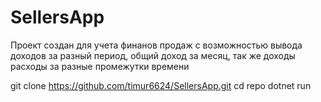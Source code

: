 # SellersApp

Проект создан для учета финанов продаж с возможностью вывода доходов за разный период, общий доход за месяц, так же доходы расходы за разные промежутки времени

git clone https://github.com/timur6624/SellersApp.git
cd repo
dotnet run
